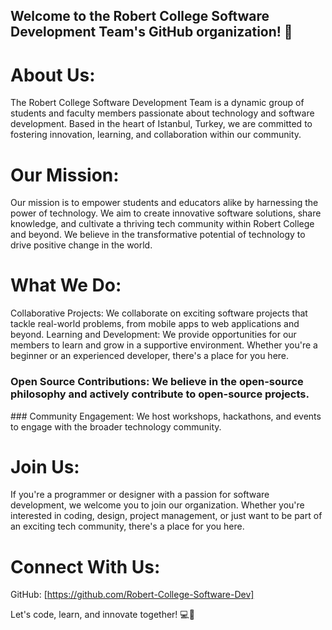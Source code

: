 ## Welcome to the Robert College Software Development Team's GitHub organization! 🚀

# About Us:
The Robert College Software Development Team is a dynamic group of  students and faculty members passionate about technology and software development. Based in the heart of Istanbul, Turkey, we are committed to fostering innovation, learning, and collaboration within our community.

# Our Mission:
Our mission is to empower students and educators alike by harnessing the power of technology. We aim to create innovative software solutions, share knowledge, and cultivate a thriving tech community within Robert College and beyond. We believe in the transformative potential of technology to drive positive change in the world.

# What We Do:
Collaborative Projects: We collaborate on exciting software projects that tackle real-world problems, from mobile apps to web applications and beyond.
Learning and Development: We provide opportunities for our members to learn and grow in a supportive environment. Whether you're a beginner or an experienced developer, there's a place for you here.

### Open Source Contributions: We believe in the open-source philosophy and actively contribute to open-source projects.
### Community Engagement: We host workshops, hackathons, and events to engage with the broader technology community.

# Join Us:
If you're a programmer or designer with a passion for software development, we welcome you to join our organization. Whether you're interested in coding, design, project management, or just want to be part of an exciting tech community, there's a place for you here.

# Connect With Us:
GitHub: [https://github.com/Robert-College-Software-Dev]

Let's code, learn, and innovate together! 💻🌟
